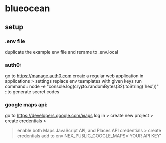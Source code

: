 # blueocean

## setup

### .env file
duplicate the example env file and rename to .env.local

### auth0:
go to https://manage.auth0.com
create a regular web application
in applications > settings
replace env teamplates with given keys
run command:: node -e "console.log(crypto.randomBytes(32).toString('hex'))" ::to generate secret codes

### google maps api:
go to https://developers.google.com/maps
log in > create new project > create credentials >
> enable both Maps JavaScript API, and Places API
> credentials > create credentials
add to env NEX_PUBLIC_GOOGLE_MAPS='YOUR API KEY'

